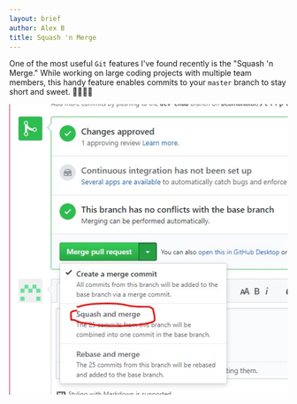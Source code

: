 ```yaml
---
layout: brief
author: Alex B
title: Squash 'n Merge
---
```


One of the most useful `Git` features I've found recently is the "Squash 'n Merge." While working on large coding projects with multiple team members, this handy feature enables commits to your `master` branch to stay short and sweet. 🍩🍭🍬🍫

![Squash 'n Merge](/images/briefs/squash-n-merge.jpeg)